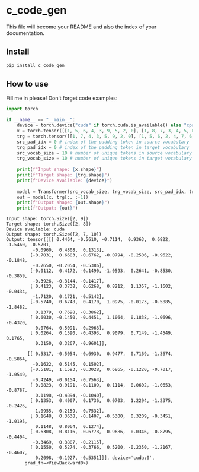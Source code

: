 # c_code_gen

<!-- WARNING: THIS FILE WAS AUTOGENERATED! DO NOT EDIT! -->

This file will become your README and also the index of your
documentation.

## Install

``` sh
pip install c_code_gen
```

## How to use

Fill me in please! Don’t forget code examples:

``` python
import torch
```

``` python
if __name__ == "__main__":
    device = torch.device("cuda" if torch.cuda.is_available() else "cpu")
    x = torch.tensor([[1, 5, 6, 4, 3, 9, 5, 2, 0], [1, 8, 7, 3, 4, 5, 6, 7, 2]]).to(device)
    trg = torch.tensor([[1, 7, 4, 3, 5, 9, 2, 0], [1, 5, 6, 2, 4, 7, 6, 2]]).to(device)
    src_pad_idx = 0 # index of the padding token in source vocabulary
    trg_pad_idx = 0 # index of the padding token in target vocabulary
    src_vocab_size = 10 # number of unique tokens in source vocabulary
    trg_vocab_size = 10 # number of unique tokens in target vocabulary
    
    print(f"Input shape: {x.shape}")
    print(f"Target shape: {trg.shape}")
    print(f"Device available: {device}")
    
    model = Transformer(src_vocab_size, trg_vocab_size, src_pad_idx, trg_pad_idx, device=device).to(device)
    out = model(x, trg[:, :-1])
    print(f"Output shape: {out.shape}")
    print(f"Output: {out}")
```

    Input shape: torch.Size([2, 9])
    Target shape: torch.Size([2, 8])
    Device available: cuda
    Output shape: torch.Size([2, 7, 10])
    Output: tensor([[[ 0.4464, -0.5610, -0.7114,  0.9363,  0.6822, -1.5460, -0.5701,
              -0.0960,  0.4808,  0.1313],
             [-0.7031,  0.6683, -0.6762, -0.0794, -0.2506, -0.9622, -0.1848,
              -0.7650, -0.2054, -0.5386],
             [-0.0112,  0.4172, -0.1490, -1.0593,  0.2641, -0.8530, -0.3859,
              -0.3926, -0.3144, -0.1417],
             [ 0.4123,  0.3738,  0.6268,  0.8212,  1.1357, -1.1602, -0.0434,
              -1.7120,  0.1721, -0.5142],
             [-0.5740,  0.6748,  0.4170,  1.0975, -0.0173, -0.5885, -1.8482,
               0.1379,  0.7698, -0.3862],
             [ 0.6030, -0.1450, -0.4451,  1.1064,  0.1838, -1.0696, -0.4320,
               0.0764,  0.5091, -0.2963],
             [ 0.0264,  0.1590, -0.4393,  0.9079,  0.7149, -1.4549,  0.1765,
               0.3150,  0.3267, -0.9601]],

            [[ 0.5317, -0.5054, -0.6930,  0.9477,  0.7169, -1.3674, -0.5864,
              -0.1622,  0.5145,  0.1502],
             [-0.5181,  1.1593, -0.3028,  0.6865, -0.1220, -0.7017, -1.0549,
              -0.4249, -0.0154, -0.7563],
             [ 0.0823,  0.9191, -0.1109,  0.1114,  0.0602, -1.0653, -0.8787,
               0.1198, -0.4894, -0.1040],
             [ 0.1353,  0.4007,  0.1736,  0.0703,  1.2294, -1.2375, -0.2426,
              -1.0955,  0.2159, -0.7532],
             [ 0.1648,  0.3638, -0.1407, -0.5300,  0.3209, -0.3451, -1.0195,
               0.1148,  0.8064,  0.1274],
             [-0.6308,  0.8116, -0.6778,  0.9686,  0.0346, -0.8795, -0.4404,
              -0.3469,  0.3887, -0.2115],
             [ 0.1550,  0.5274, -0.3766,  0.5200, -0.2350, -1.2167, -0.4607,
               0.2098, -0.1927, -0.5351]]], device='cuda:0',
           grad_fn=<ViewBackward0>)
